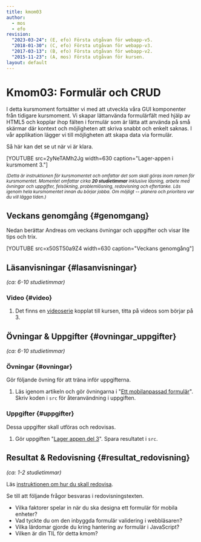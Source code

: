 ```yaml
---
title: kmom03
author:
  - mos
  - efo
revision:
  "2023-03-24": (E, efo) Första utgåvan för webapp-v5.
  "2018-01-30": (C, efo) Första utgåvan för webapp-v3.
  "2017-03-13": (B, efo) Första utgåvan för webapp-v2.
  "2015-11-23": (A, mos) Första utgåvan för kursen.
layout: default
---
```

Kmom03: Formulär och CRUD
==================================

I detta kursmoment fortsätter vi med att utveckla våra GUI komponenter från tidigare kursmoment. Vi skapar lättanvända formulärfält med hjälp av HTML5 och kopplar ihop fälten i formulär som är lätta att använda på små skärmar där kontext och möjligheten att skriva snabbt och enkelt saknas. I vår applikation lägger vi till möjligheten att skapa data via formulär.



<!--more-->



Så här kan det se ut när vi är klara.

[YOUTUBE src=2yNeTAMh2Jg width=630 caption="Lager-appen i kursmoment 3."]



<small><i>(Detta är instruktionen för kursmomentet och omfattar det som skall göras inom ramen för kursmomentet. Momentet omfattar cirka **20 studietimmar** inklusive läsning, arbete med övningar och uppgifter, felsökning, problemlösning, redovisning och eftertanke. Läs igenom hela kursmomentet innan du börjar jobba. Om möjligt -- planera och prioritera var du vill lägga tiden.)</i></small>



Veckans genomgång  {#genomgang}
---------------------------------

Nedan berättar Andreas om veckans övningar och uppgifter och visar lite tips och trix.

[YOUTUBE src=x50ST50a9Z4 width=630 caption="Veckans genomgång"]



Läsanvisningar  {#lasanvisningar}
---------------------------------

*(ca: 6-10 studietimmar)*



### Video  {#video}

1. Det finns en [videoserie](https://www.youtube.com/playlist?list=PLKtP9l5q3ce_CbhJOudHjxkjYofM98kvh) kopplat till kursen, titta på videos som börjar på 3.



Övningar & Uppgifter  {#ovningar_uppgifter}
-------------------------------------------

*(ca: 6-10 studietimmar)*



### Övningar {#ovningar}

Gör följande övning för att träna inför uppgifterna.

1. Läs igenom artikeln och gör övningarna i "[Ett mobilanpassad formulär](kunskap/ett-mobilanpassad-formular)". Skriv koden i `src` för återanvändning i uppgiften.



### Uppgifter {#uppgifter}

Dessa uppgifter skall utföras och redovisas.

1. Gör uppgiften "[Lager appen del 3](uppgift/lager-appen-del-3)". Spara resultatet i `src`.



Resultat & Redovisning  {#resultat_redovisning}
-----------------------------------------------

*(ca: 1-2 studietimmar)*

Läs [instruktionen om hur du skall redovisa](./../redovisa).

Se till att följande frågor besvaras i redovisningstexten.

* Vilka faktorer spelar in när du ska designa ett formulär för mobila enheter?
* Vad tyckte du om den inbyggda formulär validering i webbläsaren?
* Vilka lärdomar gjorde du kring hantering av formulär i JavaScript?
* Vilken är din TIL för detta kmom?
